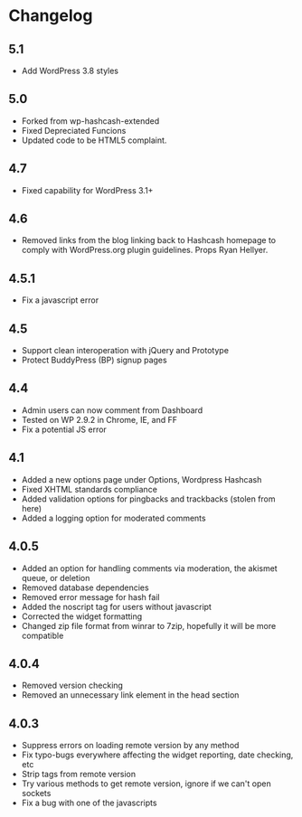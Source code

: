 # Changelog

## 5.1
* Add WordPress 3.8 styles

## 5.0 
* Forked from wp-hashcash-extended
* Fixed Depreciated Funcions
* Updated code to be HTML5 complaint.

## 4.7
* Fixed capability for WordPress 3.1+

## 4.6
* Removed links from the blog linking back to Hashcash homepage to comply with WordPress.org plugin guidelines. Props Ryan Hellyer.

## 4.5.1
* Fix a javascript error

## 4.5
* Support clean interoperation with jQuery and Prototype
* Protect BuddyPress (BP) signup pages

## 4.4
* Admin users can now comment from Dashboard
* Tested on WP 2.9.2 in Chrome, IE, and FF
* Fix a potential JS error

## 4.1
* Added a new options page under Options, Wordpress Hashcash
* Fixed XHTML standards compliance
* Added validation options for pingbacks and trackbacks (stolen from here)
* Added a logging option for moderated comments

## 4.0.5
* Added an option for handling comments via moderation, the akismet queue, or deletion
* Removed database dependencies
* Removed error message for hash fail
* Added the noscript tag for users without javascript
* Corrected the widget formatting
* Changed zip file format from winrar to 7zip, hopefully it will be more compatible

## 4.0.4
* Removed version checking
* Removed an unnecessary link element in the head section

## 4.0.3
* Suppress errors on loading remote version by any method
* Fix typo-bugs everywhere affecting the widget reporting, date checking, etc
* Strip tags from remote version
* Try various methods to get remote version, ignore if we can't open sockets
* Fix a bug with one of the javascripts